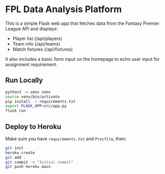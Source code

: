 # FPL Data Analysis Platform

This is a simple Flask web app that fetches data from the Fantasy Premier League API and displays:
- Player list (/api/players)
- Team info (/api/teams)
- Match fixtures (/api/fixtures)

It also includes a basic form input on the homepage to echo user input for assignment requirement.

## Run Locally

```bash
python3 -m venv venv
source venv/bin/activate
pip install -r requirements.txt
export FLASK_APP=src/app.py
flask run
```

## Deploy to Heroku

Make sure you have `requirements.txt` and `Procfile`, then:

```bash
git init
heroku create
git add .
git commit -m "Initial commit"
git push heroku main
```
